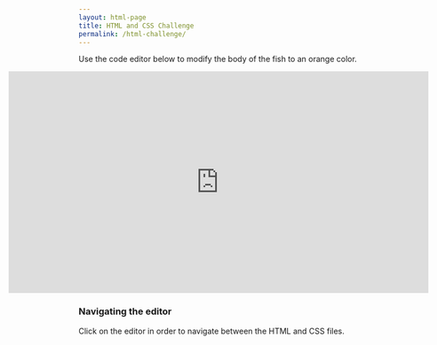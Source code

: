 ```yaml
---
layout: html-page
title: HTML and CSS Challenge
permalink: /html-challenge/
---
```


Use the code editor below to modify the body of the fish to an orange color.

<iframe src="https://embed.plnkr.co/hbQCmy9BQ5BWcMvcAmZB?show=app,preview"
        frameborder="0"
        width="150%"
        height="400px"
        style="margin: 0 auto; display: block; margin-left:-25%;" onload="access()" id="preview"></iframe>

<div id="test"></div>

<script>
        /*
function access() {
   var iframe = document.getElementById("preview");
   var innerDoc = iframe.contentDocument || iframe.contentWindow.document;
   console.log(innerDoc.body);
   console.log(innerDoc.getElementsByClassName("fin")[0].style.backgroundColor);
   console.log(innerDoc.getElementsByClassName("fish-body")[0].style.backgroundColor);
   console.log(innerDoc.getElementsByClassName("fin")[1].style.backgroundColor);
}*/
</script>
### Navigating the editor
Click on the editor in order to navigate between the HTML and CSS files.


